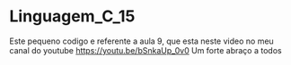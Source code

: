 # Linguagem_C_15
Este pequeno codigo e referente a aula 9, que esta neste video no meu canal do youtube https://youtu.be/bSnkaUp_0v0  Um forte abraço a todos
